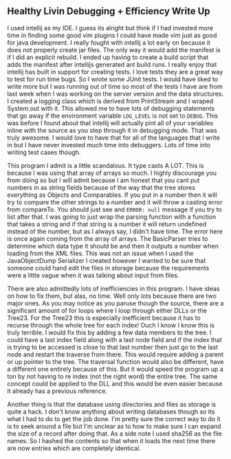 Healthy Livin Debugging + Efficiency Write Up
---

I used intellij as my IDE. I guess its alright but think if I had invested
more time in finding some good vim plugins I could have made vim just as good
for java development. I really fought with intellij a lot early on because it
does not properly create jar files. The only way it would add the manifest is
if I did an explicit rebuild. I ended up having to create a build script that
adds the manifest after intellijs generated ant build runs. I really enjoy that
intellij has built in support for creating tests. I love tests they are a
great way to test for run time bugs. So I wrote some JUnit tests. I would have
liked to write more but I was running out of time so most of the tests I have
are from last week when I was working on the server version and the data
structures. I created a logging class which is derived from PrintStream and I
wraped System.out with it. This allowed me to have lots of debugging statements
that go away if the environment variable `LOG_LEVEL` is not set to `DEBUG`.
This was before I found about that intellij will actually pint all of your
variables inline with the source as you step through it in debugging mode. That
was truly awesome. I would love to have that for all of the languages that I
write in but I have never invested much time into debuggers. Lots of time into
writing test cases though.

This program I admit is a little scandalous. It type casts A LOT. This is
because I was using that array of arrays so much. I highly discourage you from
doing so but I will admit because I am honest that you cant put numbers in as
string fields because of the way that the tree stores everything as Objects and
Comparables. If you put in a number then it will try to compare the other
strings to a number and it will throw a casting error from compareTo. You should
just see and `ERROR: null` message if you try to list after that. I was going
to just wrap the parsing function with a function that takes a string and if
that string is a number it will return undefined instead of the number, but as
I always say, I didn't have time. The error here is once again coming from the
array of arrays. The BasicParser tries to determine which data type it should
be and then it outputs a number when loading from the XML files. This was not
an issue when I used the JavaObjectDump Serializer I created however I wanted
to be sure that someone could hand edit the files in storage because the
requirements were a little vague when it was talking about input from files.

There are also admittedly lots of inefficiencies in this program. I have ideas
on how to fix them, but alas, no time. Well only lots because there are two
major ones. As you may notice as you paruse though the source, there are a
significant amount of for loops where I loop through either DLLs or the Tree23.
For the Tree23 this is especially inefficient because it has to recurse through
the whole tree for each index! Ouch I know I know this is truly terrible. I
would fix this by adding a few data members to the tree. I could have a last
index field along with a last node field and if the index that is trying to be
accessed is close to that last number then just go to the last node and restart
the traverse from there. This would require adding a parent or up pointer to
the tree. The traversal function would also be different, have a different one
entirely because of this. But it would speed the program up a ton by not having
to re index (not the right word) the entire tree. The same concept could be
applied to the DLL and this would be even easier because it already has a
previous reference.

Another thing is that the database using directories and files as storage is
quite a hack. I don't know anything about writing databases though so its what
I had to do to get the job done. I'm pretty sure the correct way to do it is to
seek around a file but I'm unclear as to how to make sure I can expand the size
of a record after doing that. As a side note I used sha256 as the file names.
So I hashed the contents so that when it loads the next time there are now
entries which are completely identical.
